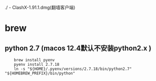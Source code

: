 ./
    - ClashX-1.91.1.dmg(翻墙客户端)

# brew
## python 2.7 (macos 12.4默认不安装python2.x )
```
    brew install pyenv
    pyenv install 2.7.18
    ln -s "${HOME}/.pyenv/versions/2.7.18/bin/python2.7" "${HOMEBREW_PREFIX}/bin/python"
```